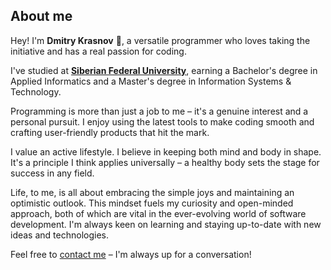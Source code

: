 ---
---

## About me

Hey! I'm **Dmitry Krasnov** 👋, a versatile programmer who loves taking the initiative and has a real passion for coding.

I've studied at [**Siberian Federal University**](https://sfu-kras.ru/en), earning a Bachelor's degree in Applied Informatics and a Master's degree in Information Systems & Technology.

Programming is more than just a job to me – it's a genuine interest and a personal pursuit. I enjoy using the latest tools to make coding smooth and crafting user-friendly products that hit the mark.

I value an active lifestyle. I believe in keeping both mind and body in shape. It's a principle I think applies universally – a healthy body sets the stage for success in any field.

Life, to me, is all about embracing the simple joys and maintaining an optimistic outlook. This mindset fuels my curiosity and open-minded approach, both of which are vital in the ever-evolving world of software development. I'm always keen on learning and staying up-to-date with new ideas and technologies.

Feel free to [contact me](mailto:dmitrykrasnov@dkrasnov.dev) – I'm always up for a conversation!
